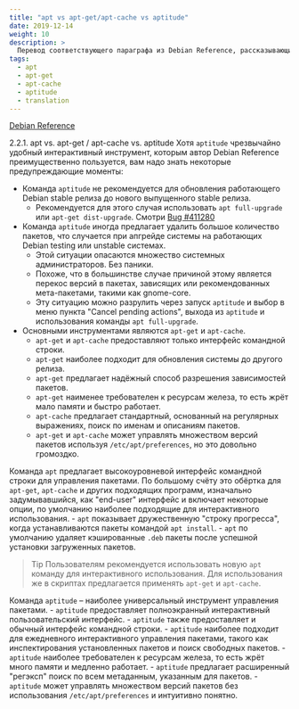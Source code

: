 ```yaml
---
title: "apt vs apt-get/apt-cache vs aptitude"
date: 2019-12-14
weight: 10
description: >
  Перевод соответствующего параграфа из Debian Reference, рассказывающий о случаях, в которых лучше применять эти инструменты. От себя добавлю, что в подавляющем большинстве случаев использую apt-get. В сложных случаях, например при сломанных зависимостях и запросах  на установку и удаление множества пакетов, чрезвычайно выручает aptitude. Команду apt почти не использую, разве только когда лень печатать apt-get.
tags:
  - apt
  - apt-get
  - apt-cache
  - aptitude
  - translation
---
```


[Debian Reference](https://www.debian.org/doc/manuals/debian-reference/ch02.en.html#_literal_apt_literal_vs_literal_apt_get_literal_literal_apt_cache_literal_vs_literal_aptitude_literal)

2.2.1. apt vs. apt-get / apt-cache vs. aptitude
Хотя `aptitude` чрезвычайно удобный интерактивный инструмент, которым автор Debian Reference преимущественно пользуется, вам надо знать некоторые предупреждающие моменты:

- Команда `aptitude` не рекомендуется для обновления работающего Debian stable релиза  до нового выпущенного stable релиза. 
    - Рекомендуется для этого случая использовать `apt full-upgrade` или `apt-get dist-upgrade`. Смотри [Bug #411280](https://bugs.debian.org/411280)
- Команда `aptitude` иногда предлагает удалить большое количество пакетов, что случается при апгрейде системы на работающих Debian testing или unstable системах.
    - Этой ситуации опасаются множество системных администраторов. Без паники.
    - Похоже, что в большинстве случае причиной этому является перекос версий в пакетах, зависящих или рекомендованных мета-пакетами, такими как gnome-core.
    - Эту ситуацию можно разрулить через запуск `aptitude` и выбор в меню пункта "Cancel pending actions", выхода из `aptitude` и использования команды `apt full-upgrade`.
- Основными инструментами являются `apt-get` и `apt-cache`.
    - `apt-get` и `apt-cache` предоставляют только интерфейс командной строки.
    - `apt-get` наиболее подходит для обновления системы до другого релиза.
    - `apt-get` предлагает надёжный способ разрешения зависимостей пакетов.
    - `apt-get` наименее требователен к ресурсам железа, то есть жрёт мало памяти и быстро работает.
    - `apt-cache` предлагает стандартный, основанный на регулярных выражениях, поиск по именам и описаниям пакетов.
    - `apt-get` и `apt-cache` может управлять множеством версий пакетов используя `/etc/apt/preferences`, но это довольно громоздко.

Команда `apt` предлагает высокоуровневой интерфейс командной строки для управления пакетами. По большому счёту это обёртка для `apt-get`, `apt-cache` и других подходящих программ, изначально задумывавшийся, как "end-user" интерфейс и включает некоторые опции, по умолчанию наиболее подходящие для интерактивного использования.
    - `apt` показывает дружественную "строку прогресса", когда устанавливаются пакеты командой `apt install`.
    - `apt` по умолчанию удаляет кэшированные `.deb` пакеты после успешной установки загруженных пакетов.
> Tip
    Пользователям рекомендуется использовать новую `apt` команду для интерактивного использования. Для использования же в скриптах предлагается применять `apt-get` и `apt-cache`.

Команда `aptitude`&nbsp;&ndash;&nbsp;наиболее универсальный инструмент управления пакетами.
    - `aptitude` предоставляет полноэкранный интерактивный пользовательский интерфейс.
    - `aptitude` также предоставляет и обычный интерфейс командной строки.
    - `aptitude` наиболее подходит для ежедневного интерактивного управления пакетами, такого как инспектирования установленных пакетов и поиск свободных пакетов.
    - `aptitude` наиболее требователен к ресурсам железа, то есть жрёт много памяти и медленно работает.
    - `aptitude` предлагает расширенный "регэксп" поиск по всем метаданным, указанным для пакетов.
    - `aptitude` может управлять множеством версий пакетов без использования `/etc/apt/preferences` и интуитивно понятно.
